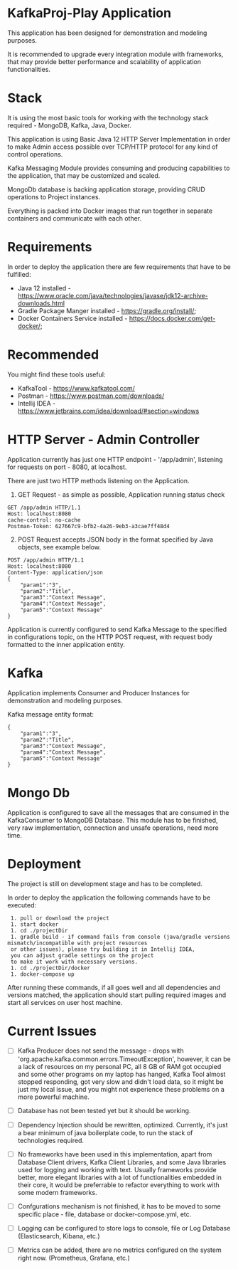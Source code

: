 # KafkaProj-Play Application


This application has been designed for demonstration and modeling purposes. 

It is recommended to upgrade every integration module with frameworks, 
that may provide better performance and scalability of application functionalities. 


# Stack


It is using the most basic tools for working with the technology stack required - MongoDB, Kafka, Java, Docker.

This application is using Basic Java 12 HTTP Server Implementation
in order to make Admin access possible over TCP/HTTP protocol for any kind of control operations. 

Kafka Messaging Module provides consuming and producing capabilities to the application, 
that may be customized and scaled.

MongoDb database is backing application storage, providing CRUD operations to Project instances.

Everything is packed into Docker images that run together in separate containers and communicate with each other.


# Requirements

In order to deploy the application there are few requirements that have to be fulfilled:

 * Java 12 installed - https://www.oracle.com/java/technologies/javase/jdk12-archive-downloads.html
 * Gradle Package Manger installed - https://gradle.org/install/;
 * Docker Containers Service installed - https://docs.docker.com/get-docker/;


# Recommended

You might find these tools useful:

 * KafkaTool - https://www.kafkatool.com/
 * Postman - https://www.postman.com/downloads/
 * Intellij IDEA - https://www.jetbrains.com/idea/download/#section=windows


# HTTP Server - Admin Controller

Application currently has just one HTTP endpoint - '/app/admin', 
listening for requests on port - 8080, at localhost.

There are just two HTTP methods listening on the Application.

1. GET Request - as simple as possible, Application running status check

```
GET /app/admin HTTP/1.1
Host: localhost:8080
cache-control: no-cache
Postman-Token: 627667c9-bfb2-4a26-9eb3-a3cae7ff48d4
```

2. POST Request accepts JSON body in the format specified by Java objects, see example below.

```
POST /app/admin HTTP/1.1
Host: localhost:8080
Content-Type: application/json
{
    "param1":"3",
    "param2":"Title",
    "param3":"Context Message",
    "param4":"Context Message",
    "param5":"Context Message"
}
```

Application is currently configured to send Kafka Message to the specified in configurations topic, 
on the HTTP POST request, with request body formatted to the inner application entity.


# Kafka

Application implements Consumer and Producer Instances for demonstration and modeling purposes. 

Kafka message entity format: 

```
{
    "param1":"3",
    "param2":"Title",
    "param3":"Context Message",
    "param4":"Context Message",
    "param5":"Context Message"
}
```


# Mongo Db

Application is configured to save all the messages that are consumed in the KafkaConsumer to MongoDB Database.
This module has to be finished, very raw implementation, connection and unsafe operations, need more time.


# Deployment

The project is still on development stage and has to be completed.

In order to deploy the application the following commands have to be executed: 
 
``` 
 1. pull or download the project
 1. start docker
 1. cd ./projectDir
 1. gradle build - if command fails from console (java/gradle versions mismatch/incompatible with project resources 
 or other issues), please try building it in Intellij IDEA, 
 you can adjust gradle settings on the project
 to make it work with necessary versions.
 1. cd ./projectDir/docker
 1. docker-compose up
``` 

 After running these commands, if all goes well and all dependencies and versions matched, 
 the application should start pulling required images and start all services on user host machine.  
 

# Current Issues

 - [ ] Kafka Producer does not send the message - drops with 'org.apache.kafka.common.errors.TimeoutException', 
 however, it can be a lack of resources on my personal PC, 
 all 8 GB of RAM got occupied and some other programs on my laptop has hanged, 
 Kafka Tool almost stopped responding, got very slow and didn't load data, 
 so it might be just my local issue, and you might not experience these problems on a more powerful machine.
 
 - [ ] Database has not been tested yet but it should be working. 
 
 - [ ] Dependency Injection should be rewritten, optimized. Currently, it's just a bear minimum of java boilerplate code, 
 to run the stack of technologies required. 
 
 - [ ] No frameworks have been used in this implementation, apart from Database Client drivers, Kafka Client Libraries, 
 and some Java libraries used for logging and working with text. Usually frameworks provide better, 
 more elegant libraries with a lot of functionalities embedded in their core, 
 it would be preferrable to refactor everything to work with some modern frameworks.
 
 - [ ] Confgurations mechanism is not finished, it has to be moved to some specific place - file, database or docker-compose.yml, etc. 
 
 - [ ] Logging can be configured to store logs to console, file or Log Database (Elasticsearch, Kibana, etc.)
 
 - [ ] Metrics can be added, there are no metrics configured on the system right now. (Prometheus, Grafana, etc.)
 